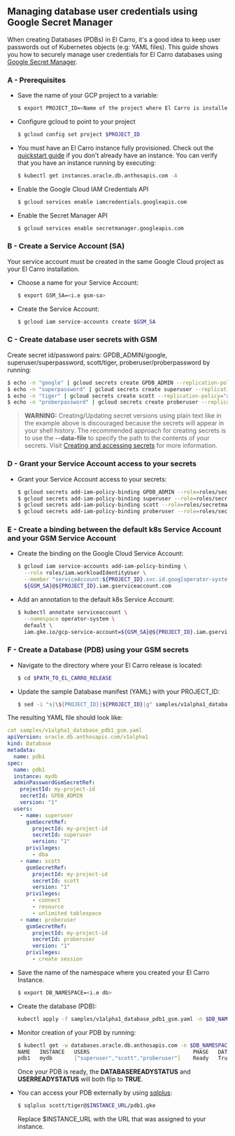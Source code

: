 ## Managing database user credentials using Google Secret Manager

When creating Databases (PDBs) in El Carro, it's a good idea to keep user
passwords out of Kubernetes objects (e.g: YAML files). This guide shows you how
to securely manage user credentials for El Carro databases using
[Google Secret Manager](https://cloud.google.com/secret-manager).

### A - Prerequisites

-   Save the name of your GCP project to a variable:

    ```sh
    $ export PROJECT_ID=<Name of the project where El Carro is installed>
    ```

-   Configure gcloud to point to your project

    ```sh
    $ gcloud config set project $PROJECT_ID
    ```

-   You must have an El Carro instance fully provisioned. Check out the
    [quickstart guide](../quickstart.md) if you don't already have an instance.
    You can verify that you have an instance running by executing:

    ```sh
    $ kubectl get instances.oracle.db.anthosapis.com -A
    ```

-   Enable the Google Cloud IAM Credentials API

    ```sh
    $ gcloud services enable iamcredentials.googleapis.com
    ```

-   Enable the Secret Manager API

    ```sh
    $ gcloud services enable secretmanager.googleapis.com
    ```

### B - Create a Service Account (SA)

Your service account must be created in the same Google Cloud project as your
El Carro installation.

- Choose a name for your Service Account:

    ```sh
    $ export GSM_SA=<i.e gsm-sa>
    ```

- Create the Service Account:

    ```sh
    $ gcloud iam service-accounts create $GSM_SA
    ```

### C - Create database user secrets with GSM

Create secret id/password pairs: GPDB_ADMIN/google, superuser/superpassword,
scott/tiger, proberuser/proberpassword by running:

```sh
$ echo -n "google" | gcloud secrets create GPDB_ADMIN --replication-policy="automatic" --data-file=-
$ echo -n "superpassword" | gcloud secrets create superuser --replication-policy="automatic" --data-file=-
$ echo -n "tiger" | gcloud secrets create scott --replication-policy="automatic" --data-file=-
$ echo -n "proberpassword" | gcloud secrets create proberuser --replication-policy="automatic" --data-file=-
```

> **WARNING:** Creating/Updating secret versions using plain text like in the
> example above is discouraged because the secrets will appear in your shell
> history. The recommended approach for creating secrets is to use the
> **--data-file** to specify the path to the contents of your secrets. Visit
> [Creating and accessing secrets](https://cloud.google.com/secret-manager/docs/creating-and-accessing-secrets#secretmanager-add-secret-version-cli)
> for more information.

### D - Grant your Service Account access to your secrets

- Grant your Service Account access to your secrets:

    ```sh
    $ gcloud secrets add-iam-policy-binding GPDB_ADMIN --role=roles/secretmanager.secretAccessor --member=serviceAccount:${GSM_SA}@${PROJECT_ID}.iam.gserviceaccount.com
    $ gcloud secrets add-iam-policy-binding superuser --role=roles/secretmanager.secretAccessor --member=serviceAccount:${GSM_SA}@${PROJECT_ID}.iam.gserviceaccount.com
    $ gcloud secrets add-iam-policy-binding scott --role=roles/secretmanager.secretAccessor --member=serviceAccount:${GSM_SA}@${PROJECT_ID}.iam.gserviceaccount.com
    $ gcloud secrets add-iam-policy-binding proberuser --role=roles/secretmanager.secretAccessor --member=serviceAccount:${GSM_SA}@${PROJECT_ID}.iam.gserviceaccount.com
    ```

### E - Create a binding between the default k8s Service Account and your GSM Service Account

- Create the binding on the Google Cloud Service Account:

    ```sh
    $ gcloud iam service-accounts add-iam-policy-binding \
      --role roles/iam.workloadIdentityUser \
      --member "serviceAccount:${PROJECT_ID}.svc.id.goog[operator-system/default]" \
      ${GSM_SA}@${PROJECT_ID}.iam.gserviceaccount.com
    ```

- Add an annotation to the default k8s Service Account:

    ```sh
    $ kubectl annotate serviceaccount \
      --namespace operator-system \
      default \
      iam.gke.io/gcp-service-account=${GSM_SA}@${PROJECT_ID}.iam.gserviceaccount.com
    ```

### F - Create a Database (PDB) using your GSM secrets

- Navigate to the directory where your El Carro release is located:

    ```sh
    $ cd $PATH_TO_EL_CARRO_RELEASE
    ```

- Update the sample Database manifest (YAML) with your PROJECT_ID:

    ```sh
    $ sed -i "s|\${PROJECT_ID}|${PROJECT_ID}|g" samples/v1alpha1_database_pdb1_gsm.yaml
    ```

The resulting YAML file should look like:

```yaml
cat samples/v1alpha1_database_pdb1_gsm.yaml
apiVersion: oracle.db.anthosapis.com/v1alpha1
kind: Database
metadata:
  name: pdb1
spec:
  name: pdb1
  instance: mydb
  adminPasswordGsmSecretRef:
    projectId: my-project-id
    secretId: GPDB_ADMIN
    version: "1"
  users:
    - name: superuser
      gsmSecretRef:
        projectId: my-project-id
        secretId: superuser
        version: "1"
      privileges:
        - dba
    - name: scott
      gsmSecretRef:
        projectId: my-project-id
        secretId: scott
        version: "1"
      privileges:
        - connect
        - resource
        - unlimited tablespace
    - name: proberuser
      gsmSecretRef:
        projectId: my-project-id
        secretId: proberuser
        version: "1"
      privileges:
        - create session
```

- Save the name of the namespace where you created your El Carro Instance.

    ```sh
    $ export DB_NAMESPACE=<i.e db>
    ```

- Create the database (PDB):

  ```sh
  kubectl apply -f samples/v1alpha1_database_pdb1_gsm.yaml -n $DB_NAMESPACE
  ```

- Monitor creation of your PDB by running:

    ```sh
    $ kubectl get -w databases.oracle.db.anthosapis.com -n $DB_NAMESPACE
    NAME   INSTANCE   USERS                                 PHASE   DATABASEREADYSTATUS   DATABASEREADYREASON   USERREADYSTATUS   USERREADYREASON
    pdb1   mydb       ["superuser","scott","proberuser"]    Ready   True                  CreateComplete        True              SyncComplete
    ```

  Once your PDB is ready, the **DATABASEREADYSTATUS** and **USERREADYSTATUS**
  will both flip to **TRUE**.


- You can access your PDB externally by using
  [sqlplus](https://www.oracle.com/database/technologies/instant-client/downloads.html):

  ```sh
  $ sqlplus scott/tiger@$INSTANCE_URL/pdb1.gke
  ```
  Replace $INSTANCE_URL with the URL that was assigned to your instance.
